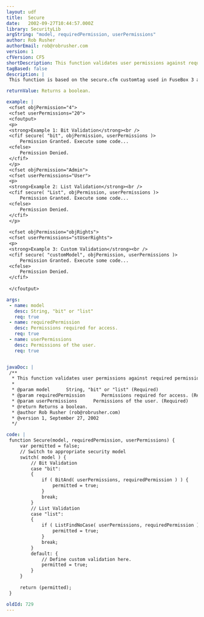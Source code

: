 ```yaml
---
layout: udf
title:  Secure
date:   2002-09-27T10:44:57.000Z
library: SecurityLib
argString: "model, requiredPermission, userPermissions"
author: Rob Rusher
authorEmail: rob@robrusher.com
version: 1
cfVersion: CF5
shortDescription: This function validates user permissions against required permissions using Bit, List or custom validation.
tagBased: false
description: |
 This function is based on the secure.cfm customtag used in FuseBox 3 and authored by Hal Helms. This function validates user permissions against required permissions for code execution using either Bit, List or custom validation.

returnValue: Returns a boolean.

example: |
 <cfset objPermission="4">
 <cfset userPermissions="20">
 <cfoutput>
 <p>
 <strong>Example 1: Bit Validation</strong><br />
 <cfif secure( "bit", objPermission, userPermissions )>
     Permission Granted. Execute some code...
 <cfelse>
     Permission Denied.
 </cfif>
 </p>
 <cfset objPermission="Admin">
 <cfset userPermissions="User">
 <p>
 <strong>Example 2: List Validation</strong><br />
 <cfif secure( "List", objPermission, userPermissions )>
     Permission Granted. Execute some code...
 <cfelse>
     Permission Denied.
 </cfif>
 </p>
 
 <cfset objPermission="objRights">
 <cfset userPermissions="stUserRights">
 <p>
 <strong>Example 3: Custom Validation</strong><br />
 <cfif secure( "customModel", objPermission, userPermissions )>
     Permission Granted. Execute some code...
 <cfelse>
     Permission Denied.
 </cfif>
 
 </cfoutput>

args:
 - name: model
   desc: String, "bit" or "list"
   req: true
 - name: requiredPermission
   desc: Permissions required for access.
   req: true
 - name: userPermissions
   desc: Permissions of the user.
   req: true


javaDoc: |
 /**
  * This function validates user permissions against required permissions using Bit, List or custom validation.
  * 
  * @param model      String, "bit" or "list" (Required)
  * @param requiredPermission      Permissions required for access. (Required)
  * @param userPermissions      Permissions of the user. (Required)
  * @return Returns a boolean. 
  * @author Rob Rusher (rob@robrusher.com) 
  * @version 1, September 27, 2002 
  */

code: |
 function Secure(model, requiredPermission, userPermissions) {
     var permitted = false;
     // Switch to appropriate security model
     switch( model ) {
         // Bit Validation
         case "bit":
         {
             if ( BitAnd( userPermissions, requiredPermission ) ) {
                 permitted = true;
             }
             break;
         }
         // List Validation
         case "list":
         {
             if ( ListFindNoCase( userPermissions, requiredPermission ) ) {
                 permitted = true;
             }
             break;
         }
         default: {
             // Define custom validation here.
             permitted = true;
         }
     }
     
     return (permitted);
 }

oldId: 729
---
```



